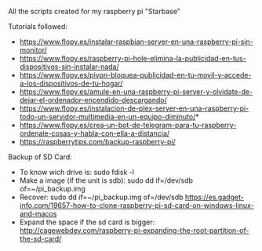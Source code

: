 All the scripts created for my raspberry pi "Starbase"

Tutorials followed:
* https://www.flopy.es/instalar-raspbian-server-en-una-raspberry-pi-sin-monitor/
* https://www.flopy.es/raspberry-pi-hole-elimina-la-publicidad-en-tus-dispositivos-sin-instalar-nada/
* https://www.flopy.es/pivpn-bloquea-publicidad-en-tu-movil-y-accede-a-los-dispositivos-de-tu-hogar/
* https://www.flopy.es/amule-en-una-raspberry-pi-server-y-olvidate-de-dejar-el-ordenador-encendido-descargando/
* https://www.flopy.es/instalacion-de-plex-server-en-una-raspberry-pi-todo-un-servidor-multimedia-en-un-equipo-diminuto/* 
* https://www.flopy.es/crea-un-bot-de-telegram-para-tu-raspberry-ordenale-cosas-y-habla-con-ella-a-distancia/
* https://raspberrytips.com/backup-raspberry-pi/

Backup of SD Card:
* To know wich drive is: sudo fdisk -l
* Make a image (if the unit is sdb): sudo dd if=/dev/sdb of=~/pi_backup.img
* Recover: sudo dd if=~/pi_backup.img of=/dev/sdb
https://es.gadget-info.com/19657-how-to-clone-raspberry-pi-sd-card-on-windows-linux-and-macos
* Expand the space if the sd card is bigger: http://cagewebdev.com/raspberry-pi-expanding-the-root-partition-of-the-sd-card/


